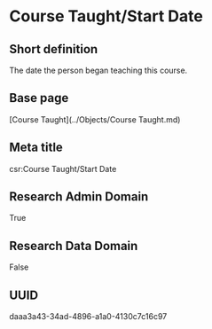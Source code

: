 # Course Taught/Start Date
## Short definition
The date the person began teaching this course.
## Base page
[Course Taught](../Objects/Course Taught.md)
## Meta title
csr:Course Taught/Start Date
## Research Admin Domain
True
## Research Data Domain
False
## UUID
daaa3a43-34ad-4896-a1a0-4130c7c16c97
